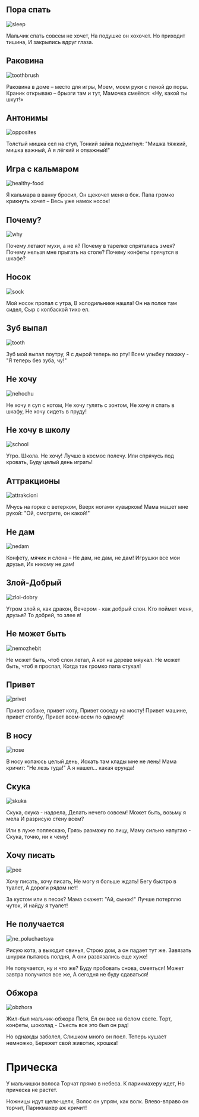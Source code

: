 ## Пора спать
![sleep](pictures/sleep.png)

Мальчик спать совсем не хочет,
На подушке он хохочет.
Но приходит тишина,
И закрылись вдруг глаза.

## Раковина
![toothbrush](pictures/toothbrush.jpg)

Раковина в доме – место для игры,
Моем, моем руки с пеной до поры.
Краник открываю – брызги там и тут,
Мамочка смеётся: «Ну, какой ты шкут!»

## Антонимы
![opposites](pictures/opposites.jpg)

Толстый мишка сел на стул,
Тонкий зайка подмигнул:
"Мишка тяжкий, мишка важный,
А я лёгкий и отважный!"

## Игра с кальмаром
![healthy-food](pictures/healthy-food.png)

Я кальмара в ванну бросил,
Он щекочет меня в бок.
Папа громко крикнуть хочет –
Весь уже намок носок!

## Почему?
![why](pictures/why.png)

Почему летают мухи, а не я?
Почему в тарелке спряталась змея?
Почему нельзя мне прыгать на столе?
Почему конфеты прячутся в шкафе?

## Носок
![sock](pictures/sock.png)

Мой носок пропал с утра,
В холодильнике нашла!
Он на полке там сидел,
Сыр с колбаской тихо ел.

## Зуб выпал
![tooth](pictures/tooth.png)

Зуб мой выпал поутру,
Я с дырой теперь во рту!
Всем улыбку покажу -
"Я теперь без зуба, чу!"

## Не хочу
![nehochu](pictures/nehochu.png)

Не хочу я суп с котом,
Не хочу гулять с зонтом,
Не хочу я спать в шкафу,
Не хочу сидеть в пруду!

## Не хочу в школу
![school](pictures/school.png)

Утро. Школа. Не хочу!
Лучше в космос полечу.
Или спрячусь под кровать,
Буду целый день играть!

## Аттракционы
![attrakcioni](pictures/attrakcioni.png)

Мчусь на горке с ветерком,
Вверх ногами кувырком!
Мама машет мне рукой:
"Ой, смотрите, он какой!"

## Не дам
![nedam](pictures/nedam.png)

Конфету, мячик и слона –
Не дам, не дам, не дам!
Игрушки все мои друзья,
Их никому не дам!

## Злой-Добрый
![zloi-dobry](pictures/zloi-dobry.png)

Утром злой я, как дракон,
Вечером - как добрый слон.
Кто поймет меня, друзья?
То добрей, то злее я!

## Не может быть
![nemozhebit](pictures/nemozhebit.png)

Не может быть, чтоб слон летал,
А кот на дереве мяукал.
Не может быть, чтоб я проспал,
Когда так громко папа стукал!

## Привет
![privet](pictures/privet.png)

Привет собаке, привет коту,
Привет соседу на мосту!
Привет машине, привет столбу,
Привет всем-всем по одному!

## В носу
![nose](pictures/nose.png)

В носу копаюсь целый день,
Искать там клады мне не лень!
Мама кричит: "Не лезь туда!"
А я нашел... какая ерунда!

## Скука
![skuka](pictures/skuka.png)

Скука, скука - надоела,
Делать нечего совсем!
Может быть, возьму я мела
И разрисую стену всем?

Или в луже поплескаю,
Грязь размажу по лицу,
Маму сильно напугаю -
Скука, точно, ни к чему!

## Хочу писать
![pee](pictures/pee.png)

Хочу писать, хочу писать,
Не могу я больше ждать!
Бегу быстро в туалет,
А дороги рядом нет!

За кустом или в песок?
Мама скажет: "Ай, сынок!"
Лучше потерплю чуток,
И найду я туалет!

## Не получается
![ne_poluchaetsya](pictures/ne_poluchaetsya.png)

Рисую кота, а выходит свинья,
Строю дом, а он падает тут же.
Завязать шнурки пытаюсь полдня,
А они развязались еще хуже!

Не получается, ну и что же?
Буду пробовать снова, смеяться!
Может завтра получится все же,
А сегодня не буду сдаваться!

## Обжора
![obzhora](pictures/obzhora.png)

Жил-был мальчик-обжора Петя,
Ел он все на белом свете.
Торт, конфеты, шоколад -
Съесть все это был он рад!

Но однажды заболел,
Слишком много он поел.
Теперь кушает немножко,
Бережет свой животик, крошка!

# Прическа

У мальчишки волоса
Торчат прямо в небеса.
К парикмахеру идет,
Но прическа не растет.

Ножницы идут щелк-щелк,
Волос он упрям, как волк.
Влево-вправо он торчит,
Парикмахер аж кричит!